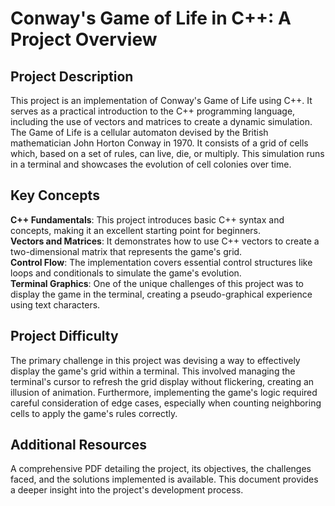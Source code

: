 # Conway's Game of Life in C++: A Project Overview

## Project Description
This project is an implementation of Conway's Game of Life using C++. It serves as a practical introduction to the C++ programming language, including the use of vectors and matrices to create a dynamic simulation. The Game of Life is a cellular automaton devised by the British mathematician John Horton Conway in 1970. It consists of a grid of cells which, based on a set of rules, can live, die, or multiply. This simulation runs in a terminal and showcases the evolution of cell colonies over time.

## Key Concepts
**C++ Fundamentals**: This project introduces basic C++ syntax and concepts, making it an excellent starting point for beginners.  
**Vectors and Matrices**: It demonstrates how to use C++ vectors to create a two-dimensional matrix that represents the game's grid.  
**Control Flow**: The implementation covers essential control structures like loops and conditionals to simulate the game's evolution.  
**Terminal Graphics**: One of the unique challenges of this project was to display the game in the terminal, creating a pseudo-graphical experience using text characters.  

## Project Difficulty
The primary challenge in this project was devising a way to effectively display the game's grid within a terminal. This involved managing the terminal's cursor to refresh the grid display without flickering, creating an illusion of animation. Furthermore, implementing the game's logic required careful consideration of edge cases, especially when counting neighboring cells to apply the game's rules correctly.

## Additional Resources
A comprehensive PDF detailing the project, its objectives, the challenges faced, and the solutions implemented is available. This document provides a deeper insight into the project's development process.
